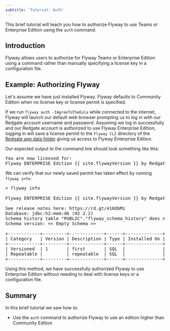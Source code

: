 ```yaml
---
subtitle: 'Tutorial: Auth'
---
```


This brief tutorial will teach you how to authorize Flyway to use Teams or Enterprise Edition using the `auth` command.

## Introduction

Flyway allows users to authorize for Flyway Teams or Enterprise Edition using a command rather than manually specifying a license key in a configuration file.

## Example: Authorizing Flyway

Let's assume we have just installed Flyway. Flyway defaults to Community Edition when no license key or license permit is specified.

If we run `flyway auth -IAgreeToTheEula` while connected to the internet, Flyway will launch our default web browser prompting us to log in with our Redgate account username
and password. Assuming we log in successfully and our Redgate account is authorized to use Flyway Enterprise Edition, logging in will save a license permit to the `Flyway CLI`
directory of the [Redgate app data folder](Commands/Auth) giving us access to Flyway Enterprise Edition.

Our expected output to the command line should look something like this:

<pre class="console">
You are now licensed for:
Flyway ENTERPRISE Edition {{ site.flywayVersion }} by Redgate
</pre>

We can verify that our newly saved permit has taken effect by running `flyway info`:

<pre class="console">&gt; flyway info

Flyway ENTERPRISE Edition {{ site.flywayVersion }} by Redgate

See release notes here: https://rd.gt/416ObMi
Database: jdbc:h2:mem:db (H2 2.2)
Schema history table "PUBLIC"."flyway_schema_history" does not exist yet
Schema version: << Empty Schema >>

+------------+---------+-------------+------+--------------+---------+----------+
| Category   | Version | Description | Type | Installed On | State   | Undoable |
+------------+---------+-------------+------+--------------+---------+----------+
| Versioned  | 1       | first       | SQL  |              | Pending | No       |
| Repeatable |         | repeatable  | SQL  |              | Pending |          |
+------------+---------+-------------+------+--------------+---------+----------+
</pre>

Using this method, we have successfully authorized Flyway to use Enterprise Edition without needing to deal with license keys or a configuration file.

## Summary

In this brief tutorial we saw how to:

- Use the `auth` command to authorize Flyway to use an edition higher than Community Edition
